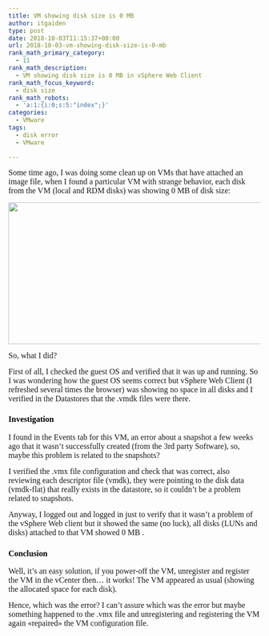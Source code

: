 ```yaml
---
title: VM showing disk size is 0 MB
author: itgaiden
type: post
date: 2018-10-03T11:15:37+00:00
url: 2018-10-03-vm-showing-disk-size-is-0-mb
rank_math_primary_category:
  - 11
rank_math_description:
  - VM showing disk size is 0 MB in vSphere Web Client
rank_math_focus_keyword:
  - disk size
rank_math_robots:
  - 'a:1:{i:0;s:5:"index";}'
categories:
  - VMware
tags:
  - disk error
  - VMware

---
```

<span style="font-size: 16px; font-family: Nunito;">Some time ago, I was doing some clean up on VMs that have attached an image file, when I found a particular VM with strange behavior, each disk from the VM (local and RDM disks) was showing 0 MB of disk size:</span>

<img loading="lazy" class="alignnone wp-image-360" src="http://wp.docker.localhost:8000/wp-content/uploads/2018/10/error0MB_SQL08.png" alt="" width="663" height="283" srcset="http://wp.docker.localhost:8000/wp-content/uploads/2018/10/error0MB_SQL08.png 640w, http://wp.docker.localhost:8000/wp-content/uploads/2018/10/error0MB_SQL08-300x128.png 300w" sizes="(max-width: 663px) 100vw, 663px" /> 

<span style="font-family: Nunito; font-size: 16px;">So, what I did? </span>

<span style="font-family: Nunito; font-size: 16px;">First of all, I checked the guest OS and verified that it was up and running. So I was wondering how the guest OS seems correct but vSphere Web Client (I refreshed several times the browser) was showing no space in all disks and I verified in the Datastores that the .vmdk files were there.</span>

### <span style="font-family: Nunito; color: #000000;">Investigation</span>

<span style="font-size: 16px; font-family: Nunito;">I found in the Events tab for this VM, an error about a snapshot a few weeks ago that it wasn&#8217;t successfully created (from the 3rd party Software), so, maybe this problem is related to the snapshots?</span>

<span style="font-family: Nunito; font-size: 16px;">I verified the .vmx file configuration and check that was correct, also reviewing each descriptor file (vmdk), they were pointing to the disk data (vmdk-flat) that really exists in the datastore, so it couldn&#8217;t be a problem related to snapshots.<br /> </span>

<span style="font-family: Nunito;"><span style="font-size: 16px;">Anyway, I logged out and logged in just to verify that it wasn&#8217;t a problem of the vSphere Web client but it showed the same (no luck), all disks (LUNs and disks) </span><span style="font-size: 16px;">attached to that VM showed</span><span style="font-size: 16px;"> 0 MB .<br /> </span></span>

### <span style="font-family: Nunito; color: #000000;">Conclusion</span>

<span style="font-family: Nunito;"><span style="font-size: 16px;">Well, it&#8217;s an easy solution, if you power-off the VM, unregister and register the VM in the vCenter then</span><span style="font-size: 16px;">&#8230; it works! The VM appeared as usual (showing the allocated space for each disk).<br /> </span></span>

<span style="font-family: Didact Gothic; font-size: 14px;"><span style="font-size: 16px; font-family: Nunito;">Hence, which was the error? I can&#8217;t assure which was the error but maybe something happened to the .vmx file and unregistering and registering the VM again «repaired» the VM configuration file.</span><br /> </span>